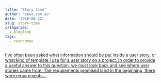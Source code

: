 ```yaml
---
title: "Story time"
author: 'cevo.com.au'
date: '2018-06-22'
slug: story-time
categories:
  - bloglink
tags:
  - cevocomau
---
```


[I've often been asked what information should be put inside a user story, or what kind of template I use for a user story on a project. In order to provide a useful answer to this question, we must look back and see where user stories came from. The requirements promised land In the beginning, there were requirements...<click to read more>](https://cevo.com.au/post/2018-06-22-tell-me-a-story/)

